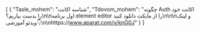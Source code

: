 [
  {
    "Tasle_mohem": "شناسه اکانت",
    "Tdovom_mohem": "چگونه Auth اکانت خود را بدست بیاریم؟\n\nاول برنامه element editor را از مایکت دانلود کنید\n\n\nو لینک ویدئو آموزشی👇\n\nhttps://www.aparat.com/v/knG0J"
  }
]
